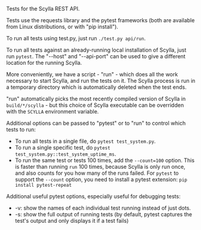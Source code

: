 Tests for the Scylla REST API.

Tests use the requests library and the pytest frameworks
(both are available from Linux distributions, or with "pip install").

To run all tests using test.py, just run `./test.py api/run`.

To run all tests against an already-running local installation of Scylla,
just run `pytest`. The "--host" and "--api-port"
can be used to give a different location for the running Scylla.

More conveniently, we have a script - "run" - which
does all the work necessary to start Scylla,
and run the tests on it. The Scylla process is run in a
temporary directory which is automatically deleted when the test ends.

"run" automatically picks the most recently compiled version of Scylla in
`build/*/scylla` - but this choice of Scylla executable can be overridden with
the `SCYLLA` environment variable.

Additional options can be passed to "pytest" or to "run"
to control which tests to run:

* To run all tests in a single file, do `pytest test_system.py`.
* To run a single specific test, do `pytest test_system.py::test_system_uptime_ms`.
* To run the same test or tests 100 times, add the `--count=100` option.
  This is faster than running `run` 100 times, because Scylla is only run
  once, and also counts for you how many of the runs failed.
  For `pytest` to support the `--count` option, you need to install a
  pytest extension: `pip install pytest-repeat`

Additional useful pytest options, especially useful for debugging tests:

* -v: show the names of each individual test running instead of just dots.
* -s: show the full output of running tests (by default, pytest captures the test's output and only displays it if a test fails)
